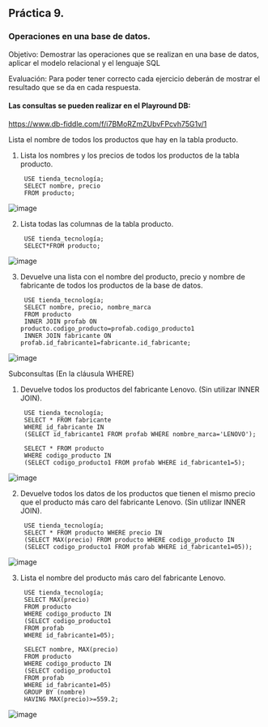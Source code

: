 ## Práctica 9.
### Operaciones en una base de datos.
Objetivo: Demostrar las operaciones que se realizan en una base de datos, aplicar el modelo relacional y el lenguaje SQL

Evaluación: Para poder tener correcto cada ejercicio deberán de mostrar el resultado que se da en cada respuesta.

#### Las consultas se pueden realizar en el Playround DB: 

https://www.db-fiddle.com/f/i7BMoRZmZUbvFPcvh75G1v/1

Lista el nombre de todos los productos que hay en la tabla producto.

1. Lista los nombres y los precios de todos los productos de la tabla producto.

        USE tienda_tecnología;
        SELECT nombre, precio 
        FROM producto;

![image](https://user-images.githubusercontent.com/103280092/177921889-ba7922bb-393b-4355-9434-48e2e2584c8b.png)


2. Lista todas las columnas de la tabla producto.

        USE tienda_tecnología;
        SELECT*FROM producto;

![image](https://user-images.githubusercontent.com/103280092/177921647-ab3bb68f-9362-4895-babd-fe271a33cfb6.png)


3. Devuelve una lista con el nombre del producto, precio y nombre de fabricante de
todos los productos de la base de datos.

        USE tienda_tecnología;
        SELECT nombre, precio, nombre_marca
        FROM producto
        INNER JOIN profab ON producto.codigo_producto=profab.codigo_producto1
        INNER JOIN fabricante ON profab.id_fabricante1=fabricante.id_fabricante;

![image](https://user-images.githubusercontent.com/103280092/177922494-c77c722b-fa57-4517-89c0-f998373600e2.png)

Subconsultas (En la cláusula WHERE)
1. Devuelve todos los productos del fabricante Lenovo. (Sin utilizar INNER
JOIN).
        
        USE tienda_tecnología;
        SELECT * FROM fabricante 
        WHERE id_fabricante IN 
        (SELECT id_fabricante1 FROM profab WHERE nombre_marca='LENOVO'); 
        
        SELECT * FROM producto 
        WHERE codigo_producto IN 
        (SELECT codigo_producto1 FROM profab WHERE id_fabricante1=5);

![image](https://user-images.githubusercontent.com/103280092/178093990-8009c328-8100-4a4b-8cc3-700959f4936b.png)
        
2. Devuelve todos los datos de los productos que tienen el mismo precio que el
producto más caro del fabricante Lenovo. (Sin utilizar INNER JOIN).

        USE tienda_tecnología;
        SELECT * FROM producto WHERE precio IN
        (SELECT MAX(precio) FROM producto WHERE codigo_producto IN
        (SELECT codigo_producto1 FROM profab WHERE id_fabricante1=05));

![image](https://user-images.githubusercontent.com/103280092/178095084-b3b46107-a6c0-495b-9873-ddf355fd8688.png)


3. Lista el nombre del producto más caro del fabricante Lenovo.

        USE tienda_tecnología;
        SELECT MAX(precio)
        FROM producto 
        WHERE codigo_producto IN 
        (SELECT codigo_producto1 
        FROM profab 
        WHERE id_fabricante1=05);

        SELECT nombre, MAX(precio)
        FROM producto 
        WHERE codigo_producto IN 
        (SELECT codigo_producto1 
        FROM profab 
        WHERE id_fabricante1=05)
        GROUP BY (nombre)
        HAVING MAX(precio)>=559.2;

![image](https://user-images.githubusercontent.com/103280092/178096599-a78958eb-a671-4a4b-afa4-a284729d9516.png)


